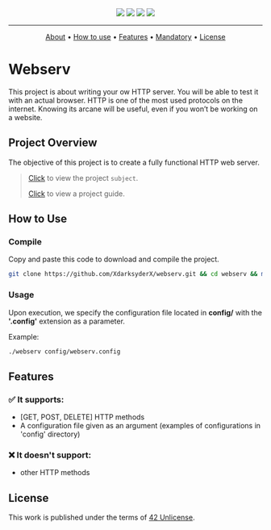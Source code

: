 <!-- Aqui va un img (header) -->

<div align="center">
	<img src="https://img.shields.io/badge/status-in progress-success?color=%2300599C&style=flat" />
	<img src="https://img.shields.io/badge/score-MARK%20%2F%20100-success?color=%2300599C&style=flat" />
	<img src="https://img.shields.io/badge/evaluated-DD%20%2F%20MM%20%2F%202024-success?color=%2300599C&style=flat" />
	<img src='https://img.shields.io/badge/Málaga-00599C?style=flat&logo=42&logoColor=white'/>
</div>

---

<p align="center">
	<a href="#project-overview">About</a> •
	<a href="#how-to-use">How to use</a> •
	<a href="#features">Features</a> •
	<a href="#mandatory">Mandatory</a> •
	<a href="#license">License</a>
</p>


# Webserv

This project is about writing your ow HTTP server. You will be able to test it with an actual browser. HTTP is one of the most used protocols on the internet. Knowing its arcane will be useful, even if you won’t be working on a website.

## Project Overview

The objective of this project is to create a fully functional HTTP web server.

>[Click](./docs/en.subject.pdf) to view the project `subject`.
>
>[Click](https://m4nnb3ll.medium.com/webserv-building-a-non-blocking-web-server-in-c-98-a-42-project-04c7365e4ec7) to view a project guide.

## How to Use
### Compile

Copy and paste this code to download and compile the project.

```bash
git clone https://github.com/XdarksyderX/webserv.git && cd webserv && make && make clean
```

### Usage

Upon execution, we specify the configuration file located in **config/** with the **'.config'** extension as a parameter.

Example:

```bash
./webserv config/webserv.config
```
<!-- detallar el uso -->

## Features
### ✅ It supports:
* [GET, POST, DELETE] HTTP methods
* A configuration file given as an argument (examples of configurations in 'config' directory)

### ❌ It doesn't support:
* other HTTP methods

<!-- ## Configuration -->
<!-- ## Contribution -->
## License

This work is published under the terms of [42 Unlicense](https://github.com/XdarksyderX/webserv/blob/main/LICENSE).
